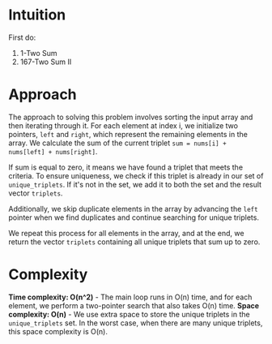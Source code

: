 # Intuition
First do:
1. 1-Two Sum
2. 167-Two Sum II

# Approach
The approach to solving this problem involves sorting the input array and then iterating through it. For each element at index i, we initialize two pointers, `left` and `right`, which represent the remaining elements in the array. We calculate the sum of the current triplet `sum = nums[i] + nums[left] + nums[right]`.

If sum is equal to zero, it means we have found a triplet that meets the criteria. To ensure uniqueness, we check if this triplet is already in our set of `unique_triplets`. If it's not in the set, we add it to both the set and the result vector `triplets`.

Additionally, we skip duplicate elements in the array by advancing the `left` pointer when we find duplicates and continue searching for unique triplets.

We repeat this process for all elements in the array, and at the end, we return the vector `triplets` containing all unique triplets that sum up to zero.

# Complexity
**Time complexity: O(n^2)** - The main loop runs in O(n) time, and for each element, we perform a two-pointer search that also takes O(n) time.
**Space complexity: O(n)** - We use extra space to store the unique triplets in the `unique_triplets` set. In the worst case, when there are many unique triplets, this space complexity is O(n).